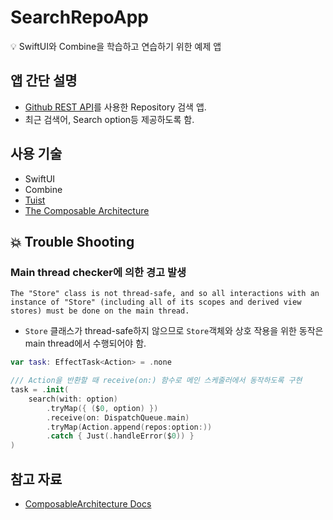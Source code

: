 # SearchRepoApp

<aside>
💡 SwiftUI와 Combine을 학습하고 연습하기 위한 예제 앱

</aside>

## 앱 간단 설명

- [Github REST API](https://docs.github.com/ko/rest?apiVersion=2022-11-28)를 사용한 Repository 검색 앱.
- 최근 검색어, Search option등 제공하도록 함.

## 사용 기술

- SwiftUI
- Combine
- [Tuist](https://tuist.io)
- [The Composable Architecture](https://github.com/pointfreeco/swift-composable-architecture)

## 💥 Trouble Shooting
### Main thread checker에 의한 경고 발생
`The "Store" class is not thread-safe, and so all interactions with an instance of "Store" (including all of its scopes and derived view stores) must be done on the main thread.`
- `Store` 클래스가 thread-safe하지 않으므로 `Store`객체와 상호 작용을 위한 동작은 main thread에서 수행되어야 함.

```swift
var task: EffectTask<Action> = .none

/// Action을 반환할 때 receive(on:) 함수로 메인 스케줄러에서 동작하도록 구현
task = .init(
    search(with: option)
        .tryMap({ ($0, option) })
        .receive(on: DispatchQueue.main)
        .tryMap(Action.append(repos:option:))
        .catch { Just(.handleError($0)) }
)
```

## 참고 자료
- [ComposableArchitecture Docs](https://pointfreeco.github.io/swift-composable-architecture/main/documentation/composablearchitecture)
